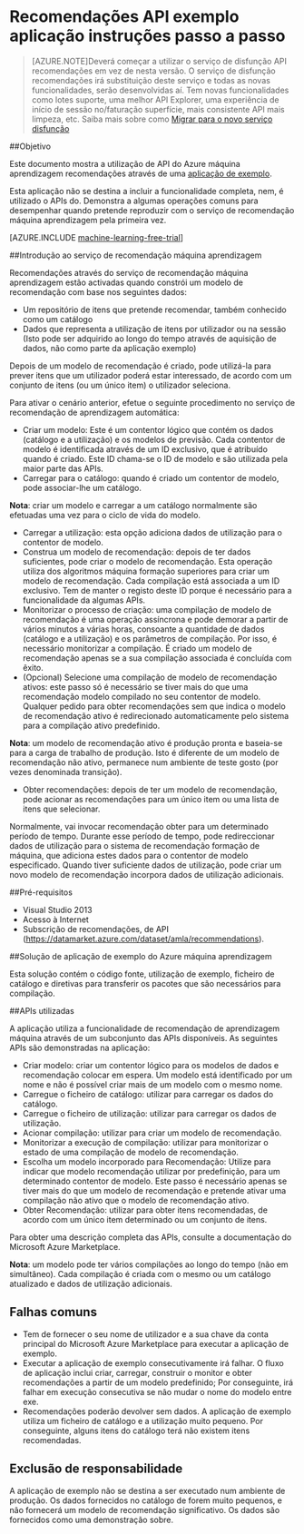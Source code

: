 <properties 
    pageTitle="Operações comuns na máquina aprendizagem recomendações API | Microsoft Azure" 
    description="Aplicação de exemplo do Azure ML recomendação" 
    services="machine-learning" 
    documentationCenter="" 
    authors="LuisCabrer" 
    manager="jhubbard" 
    editor="cgronlun"/>

<tags 
    ms.service="machine-learning" 
    ms.workload="data-services" 
    ms.tgt_pltfrm="na" 
    ms.devlang="na" 
    ms.topic="article" 
    ms.date="09/08/2016" 
    ms.author="luisca"/> 


# <a name="recommendations-api-sample-application-walkthrough"></a>Recomendações API exemplo aplicação instruções passo a passo

>[AZURE.NOTE]Deverá começar a utilizar o serviço de disfunção API recomendações em vez de nesta versão. O serviço de disfunção recomendações irá substituição deste serviço e todas as novas funcionalidades, serão desenvolvidas aí. Tem novas funcionalidades como lotes suporte, uma melhor API Explorer, uma experiência de início de sessão no/faturação superfície, mais consistente API mais limpeza, etc.
> Saiba mais sobre como [Migrar para o novo serviço disfunção](http://aka.ms/recomigrate)

##<a name="purpose"></a>Objetivo

Este documento mostra a utilização de API do Azure máquina aprendizagem recomendações através de uma [aplicação de exemplo](https://code.msdn.microsoft.com/Recommendations-144df403).

Esta aplicação não se destina a incluir a funcionalidade completa, nem, é utilizado o APIs do. Demonstra a algumas operações comuns para desempenhar quando pretende reproduzir com o serviço de recomendação máquina aprendizagem pela primeira vez. 

[AZURE.INCLUDE [machine-learning-free-trial](../../includes/machine-learning-free-trial.md)]

##<a name="introduction-to-machine-learning-recommendation-service"></a>Introdução ao serviço de recomendação máquina aprendizagem

Recomendações através do serviço de recomendação máquina aprendizagem estão activadas quando constrói um modelo de recomendação com base nos seguintes dados:

* Um repositório de itens que pretende recomendar, também conhecido como um catálogo
* Dados que representa a utilização de itens por utilizador ou na sessão (Isto pode ser adquirido ao longo do tempo através de aquisição de dados, não como parte da aplicação exemplo)

Depois de um modelo de recomendação é criado, pode utilizá-la para prever itens que um utilizador poderá estar interessado, de acordo com um conjunto de itens (ou um único item) o utilizador seleciona.

Para ativar o cenário anterior, efetue o seguinte procedimento no serviço de recomendação de aprendizagem automática:

* Criar um modelo: Este é um contentor lógico que contém os dados (catálogo e a utilização) e os modelos de previsão. Cada contentor de modelo é identificada através de um ID exclusivo, que é atribuído quando é criado. Este ID chama-se o ID de modelo e são utilizada pela maior parte das APIs. 
* Carregar para o catálogo: quando é criado um contentor de modelo, pode associar-lhe um catálogo.

**Nota**: criar um modelo e carregar a um catálogo normalmente são efetuadas uma vez para o ciclo de vida do modelo.

* Carregar a utilização: esta opção adiciona dados de utilização para o contentor de modelo.
* Construa um modelo de recomendação: depois de ter dados suficientes, pode criar o modelo de recomendação. Esta operação utiliza dos algoritmos máquina formação superiores para criar um modelo de recomendação. Cada compilação está associada a um ID exclusivo. Tem de manter o registo deste ID porque é necessário para a funcionalidade da algumas APIs.
* Monitorizar o processo de criação: uma compilação de modelo de recomendação é uma operação assíncrona e pode demorar a partir de vários minutos a várias horas, consoante a quantidade de dados (catálogo e a utilização) e os parâmetros de compilação. Por isso, é necessário monitorizar a compilação. É criado um modelo de recomendação apenas se a sua compilação associada é concluída com êxito.
* (Opcional) Selecione uma compilação de modelo de recomendação ativos: este passo só é necessário se tiver mais do que uma recomendação modelo compilado no seu contentor de modelo. Qualquer pedido para obter recomendações sem que indica o modelo de recomendação ativo é redirecionado automaticamente pelo sistema para a compilação ativo predefinido. 

**Nota**: um modelo de recomendação ativo é produção pronta e baseia-se para a carga de trabalho de produção. Isto é diferente de um modelo de recomendação não ativo, permanece num ambiente de teste gosto (por vezes denominada transição).

* Obter recomendações: depois de ter um modelo de recomendação, pode acionar as recomendações para um único item ou uma lista de itens que selecionar. 

Normalmente, vai invocar recomendação obter para um determinado período de tempo. Durante esse período de tempo, pode redireccionar dados de utilização para o sistema de recomendação formação de máquina, que adiciona estes dados para o contentor de modelo especificado. Quando tiver suficiente dados de utilização, pode criar um novo modelo de recomendação incorpora dados de utilização adicionais. 

##<a name="prerequisites"></a>Pré-requisitos

* Visual Studio 2013
* Acesso à Internet 
* Subscrição de recomendações, de API (https://datamarket.azure.com/dataset/amla/recommendations).

##<a name="azure-machine-learning-sample-app-solution"></a>Solução de aplicação de exemplo do Azure máquina aprendizagem

Esta solução contém o código fonte, utilização de exemplo, ficheiro de catálogo e diretivas para transferir os pacotes que são necessários para compilação.

##<a name="the-apis-used"></a>APIs utilizadas

A aplicação utiliza a funcionalidade de recomendação de aprendizagem máquina através de um subconjunto das APIs disponíveis. As seguintes APIs são demonstradas na aplicação:

* Criar modelo: criar um contentor lógico para os modelos de dados e recomendação colocar em espera. Um modelo está identificado por um nome e não é possível criar mais de um modelo com o mesmo nome.
* Carregue o ficheiro de catálogo: utilizar para carregar os dados do catálogo.
* Carregue o ficheiro de utilização: utilizar para carregar os dados de utilização.
* Acionar compilação: utilizar para criar um modelo de recomendação.
* Monitorizar a execução de compilação: utilizar para monitorizar o estado de uma compilação de modelo de recomendação.
* Escolha um modelo incorporado para Recomendação: Utilize para indicar que modelo recomendação utilizar por predefinição, para um determinado contentor de modelo. Este passo é necessário apenas se tiver mais do que um modelo de recomendação e pretende ativar uma compilação não ativo que o modelo de recomendação ativo.
* Obter Recomendação: utilizar para obter itens recomendadas, de acordo com um único item determinado ou um conjunto de itens. 

Para obter uma descrição completa das APIs, consulte a documentação do Microsoft Azure Marketplace. 

**Nota**: um modelo pode ter vários compilações ao longo do tempo (não em simultâneo). Cada compilação é criada com o mesmo ou um catálogo atualizado e dados de utilização adicionais.

## <a name="common-pitfalls"></a>Falhas comuns

* Tem de fornecer o seu nome de utilizador e a sua chave da conta principal do Microsoft Azure Marketplace para executar a aplicação de exemplo.
* Executar a aplicação de exemplo consecutivamente irá falhar. O fluxo de aplicação inclui criar, carregar, construir o monitor e obter recomendações a partir de um modelo predefinido; Por conseguinte, irá falhar em execução consecutiva se não mudar o nome do modelo entre exe.
* Recomendações poderão devolver sem dados. A aplicação de exemplo utiliza um ficheiro de catálogo e a utilização muito pequeno. Por conseguinte, alguns itens do catálogo terá não existem itens recomendadas.

## <a name="disclaimer"></a>Exclusão de responsabilidade
A aplicação de exemplo não se destina a ser executado num ambiente de produção. Os dados fornecidos no catálogo de forem muito pequenos, e não fornecerá um modelo de recomendação significativo. Os dados são fornecidos como uma demonstração sobre. 
 
